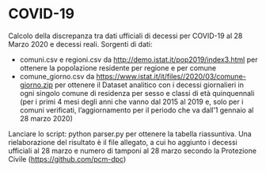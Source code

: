 # COVID-19

Calcolo della discrepanza tra dati ufficiali di decessi per COVID-19 al 28 Marzo 2020 e decessi reali.
Sorgenti di dati:
- comuni.csv e regioni.csv da http://demo.istat.it/pop2019/index3.html per ottenere la popolazione residente per regione e per comune
- comune_giorno.csv da https://www.istat.it/it/files//2020/03/comune-giorno.zip per ottenere il Dataset analitico con i decessi giornalieri in ogni singolo comune di residenza per sesso e classi di età quinquennali (per i primi 4 mesi degli anni che vanno dal 2015 al 2019 e, solo per i comuni verificati, l’aggiornamento per il periodo che va dall’1 gennaio al 28 marzo 2020)

Lanciare lo script:
python parser.py
per ottenere la tabella riassuntiva.
Una rielaborazione del risultato è il file allegato, a cui ho aggiunto i decessi ufficiali al 28 marzo e numero di tamponi al  28 marzo secondo la Protezione Civile (https://github.com/pcm-dpc)


